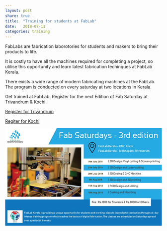 ```yaml
---
layout: post
share: true
title:  "Training for students at FabLab"
date:   2018-07-11
categories: training
---
```

FabLabs are fabrication laborotories for students and makers to bring their products to life.

It is costly to have all the machines required for completing a project, so utilise this opportunity and learn latest fabrication techinques at FabLab Kerala.

There exists a wide range of modern fabricating machines at the FabLab. 
The program is conducted on every saturday at two locations in Kerala.

Get trained at FabLab. Register for the next Edition of Fab Saturday at Trivandrum & Kochi.

[Register for Trivandrum](https://in.explara.com/e/tvpm1fablabworkshop-3rdedition)

[Regiter for Kochi](https://in.explara.com/e/ekm1fablabworkshop-3rdedition)

![Poster for fablab](/images/fablab.jpg)

